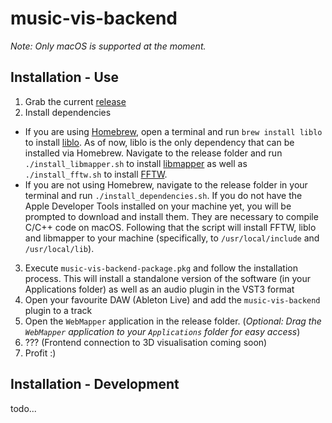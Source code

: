 # music-vis-backend

*Note: Only macOS is supported at the moment.*

## Installation - Use
1. Grab the current [release](https://github.com/maxgraf96/music-vis-backend/releases)
2. Install dependencies
- If you are using [Homebrew](https://brew.sh/), open a terminal and run `brew install liblo` to install [liblo](http://liblo.sourceforge.net/). As of now, liblo is the only dependency that can be installed via Homebrew. Navigate to the release folder and run `./install_libmapper.sh` to install [libmapper](https://libmapper.github.io/) as well as `./install_fftw.sh` to install [FFTW](http://www.fftw.org/).
- If you are not using Homebrew, navigate to the release folder in your terminal and run `./install_dependencies.sh`. 
If you do not have the Apple Developer Tools installed on your machine yet, you will be prompted to download and install them. They are necessary to compile C/C++ code on macOS. Following that the script will install FFTW, liblo and libmapper to your machine (specifically, to `/usr/local/include` and `/usr/local/lib`).
3. Execute `music-vis-backend-package.pkg` and follow the installation process. This will install a standalone version of the software (in your Applications folder) as well as an audio plugin in the VST3 format
4. Open your favourite DAW (Ableton Live) and add the `music-vis-backend` plugin to a track
5. Open the `WebMapper` application in the release folder. (*Optional: Drag the `WebMapper` application to your `Applications` folder for easy access*)
6. ??? (Frontend connection to 3D visualisation coming soon)
7. Profit :)

## Installation - Development
todo...
